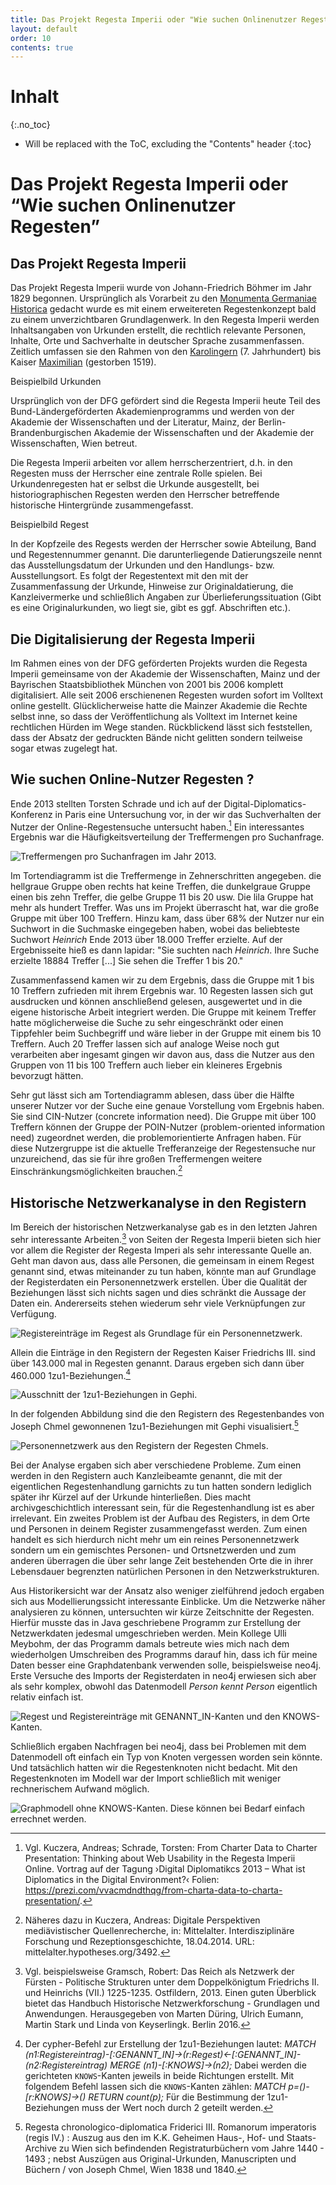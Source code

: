 ```yaml
---
title: Das Projekt Regesta Imperii oder "Wie suchen Onlinenutzer Regesten"
layout: default
order: 10
contents: true
---
```


# Inhalt
{:.no_toc}

* Will be replaced with the ToC, excluding the "Contents" header
{:toc}

# Das Projekt Regesta Imperii oder “Wie suchen Onlinenutzer Regesten”

## Das Projekt Regesta Imperii

Das Projekt Regesta Imperii wurde von Johann-Friedrich Böhmer im Jahr 1829 begonnen. Ursprünglich als Vorarbeit zu den [Monumenta Germaniae Historica](https://www.mgh.de) gedacht wurde es mit einem erweitereten Regestenkonzept bald zu einem unverzichtbaren Grundlagenwerk. In den Regesta Imperii werden Inhaltsangaben von Urkunden erstellt, die rechtlich relevante Personen, Inhalte, Orte und Sachverhalte in deutscher Sprache zusammenfassen. Zeitlich umfassen sie den Rahmen von den [Karolingern](https://de.wikipedia.org/wiki/Karolinger) (7. Jahrhundert) bis Kaiser [Maximilian](https://de.wikipedia.org/wiki/Maximilian_I._(HRR)) (gestorben 1519).

Beispielbild Urkunden


Ursprünglich von der DFG gefördert sind die Regesta Imperii heute Teil des Bund-Ländergeförderten Akademienprogramms und werden von der Akademie der Wissenschaften und der Literatur, Mainz, der Berlin-Brandenburgischen Akademie der Wissenschaften und der Akademie der Wissenschaften, Wien betreut.

Die Regesta Imperii arbeiten vor allem herrscherzentriert, d.h. in den Regesten muss der Herrscher eine zentrale Rolle spielen. Bei Urkundenregesten hat er selbst die Urkunde ausgestellt, bei historiographischen Regesten werden den Herrscher betreffende historische Hintergründe zusammengefasst.

Beispielbild Regest

In der Kopfzeile des Regests werden der Herrscher sowie Abteilung, Band und Regestennummer genannt. Die darunterliegende Datierungszeile nennt das Ausstellungsdatum der Urkunden und den Handlungs- bzw. Ausstellungsort. Es folgt der Regestentext mit den mit der Zusammenfassung der Urkunde, Hinweise zur Originaldatierung, die Kanzleivermerke und schließlich Angaben zur Überlieferungssituation (Gibt es eine Originalurkunden, wo liegt sie, gibt es ggf. Abschriften etc.).

## Die Digitalisierung der Regesta Imperii

Im Rahmen eines von der DFG geförderten Projekts wurden die Regesta Imperii gemeinsame von der Akademie der Wissenschaften, Mainz und der Bayrischen Staatsbibliothek München von 2001 bis 2006 komplett digitalisiert. Alle seit 2006 erschienenen Regesten wurden sofort im Volltext online gestellt. Glücklicherweise hatte die Mainzer Akademie die Rechte selbst inne, so dass der Veröffentlichung als Volltext im Internet keine rechtlichen Hürden im Wege standen. Rückblickend lässt sich feststellen, dass der Absatz der gedruckten Bände nicht gelitten sondern teilweise sogar etwas zugelegt hat.

## Wie suchen Online-Nutzer Regesten ?

Ende 2013 stellten Torsten Schrade und ich auf der Digital-Diplomatics-Konferenz in Paris eine Untersuchung vor, in der wir das Suchverhalten der Nutzer der Online-Regestensuche untersucht haben.[^595c] Ein interessantes Ergebnis war die Häufigkeitsverteilung der Treffermengen pro Suchanfrage.

![Treffermengen pro Suchanfragen im Jahr 2013.](/Graphentechnologien/Bilder/2012-Nutzungsformen_der_RI.png)

Im Tortendiagramm ist die Treffermenge in Zehnerschritten angegeben. die hellgraue Gruppe oben rechts hat keine Treffen, die dunkelgraue Gruppe einen bis zehn Treffer, die gelbe Gruppe 11 bis 20 usw. Die lila Gruppe hat mehr als hundert Treffer. Was uns im Projekt überrascht hat, war die große Gruppe mit über 100 Treffern. Hinzu kam, dass über 68% der Nutzer nur ein Suchwort in die Suchmaske eingegeben haben, wobei das beliebteste Suchwort *Heinrich* Ende 2013 über 18.000 Treffer erzielte. Auf der Ergebnisseite hieß es dann lapidar: "Sie suchten nach *Heinrich*. Ihre Suche erzielte 18884 Treffer [...] Sie sehen die Treffer 1 bis 20."

Zusammenfassend kamen wir zu dem Ergebnis, dass die Gruppe mit 1 bis 10 Treffern zufrieden mit ihrem Ergebnis war. 10 Regesten lassen sich gut ausdrucken und können anschließend gelesen, ausgewertet und in die eigene historische Arbeit integriert werden. Die Gruppe mit keinem Treffer hatte möglicherweise die Suche zu sehr eingeschränkt oder einen Tippfehler beim Suchbegriff und wäre lieber in der Gruppe mit einem bis 10 Treffern. Auch 20 Treffer lassen sich auf analoge Weise noch gut verarbeiten aber ingesamt gingen wir davon aus, dass die Nutzer aus den Gruppen von 11 bis 100 Treffern auch lieber ein kleineres Ergebnis bevorzugt hätten.

Sehr gut lässt sich am Tortendiagramm ablesen, dass über die Hälfte unserer Nutzer vor der Suche eine genaue Vorstellung vom Ergebnis haben. Sie sind CIN-Nutzer (concrete information need). Die Gruppe mit über 100 Treffern können der Gruppe der POIN-Nutzer  (problem-oriented information need) zugeordnet werden, die problemorientierte Anfragen haben. Für diese Nutzergruppe ist die aktuelle Trefferanzeige der Regestensuche nur unzureichend, das sie für ihre großen Treffermengen weitere Einschränkungsmöglichkeiten brauchen.[^0b8f]

## Historische Netzwerkanalyse in den Registern

Im Bereich der historischen Netzwerkanalyse gab es in den letzten Jahren sehr interessante Arbeiten.[^3273] von Seiten der Regesta Imperii bieten sich hier vor allem die Register der Regesta Imperi als sehr interessante Quelle an. Geht man davon aus, dass alle Personen, die gemeinsam in einem Regest genannt sind, etwas miteinander zu tun haben, könnte man auf Grundlage der Registerdaten ein Personennetzwerk erstellen. Über die Qualität der Beziehungen lässt sich nichts sagen und dies schränkt die Aussage der Daten ein. Andererseits stehen wiederum sehr viele Verknüpfungen zur Verfügung.

![Registereinträge im Regest als Grundlage für ein Personennetzwerk.](/Graphentechnologien/Bilder/Register-und-Regest-19-189.png)

Allein die Einträge in den Registern der Regesten Kaiser Friedrichs III. sind über 143.000 mal in Regesten genannt. Daraus ergeben sich dann über 460.000 1zu1-Beziehungen.[^6155]


![Ausschnitt der 1zu1-Beziehungen in Gephi.](/Graphentechnologien/Bilder/Gephi-Register.png)


In der folgenden Abbildung sind die den Registern des Regestenbandes von Joseph Chmel gewonnenen 1zu1-Beziehungen mit Gephi visualisiert.[^ce4b]

![Personennetzwerk aus den Registern der Regesten Chmels.](/Graphentechnologien/Bilder/Chmelvisualisierung-v2.png)

Bei der Analyse ergaben sich aber verschiedene Probleme. Zum einen werden in den Registern auch Kanzleibeamte genannt, die mit der eigentlichen Regestenhandlung garnichts zu tun hatten sondern lediglich später ihr Kürzel auf der Urkunde hinterließen. Dies macht archivgeschichtlich interessant sein, für die Regestenhandlung ist es aber irrelevant. Ein zweites Problem ist der Aufbau des Registers, in dem Orte und Personen in deinem Register zusammengefasst werden. Zum einen handelt es sich hierdurch nicht mehr um ein reines Personennetzwerk sondern um ein gemischtes Personen- und Ortsnetzwerden und zum anderen überragen die über sehr lange Zeit bestehenden Orte die in ihrer Lebensdauer begrenzten natürlichen Personen in den Netzwerkstrukturen.

Aus Historikersicht war der Ansatz also weniger zielführend jedoch ergaben sich aus Modellierungssicht interessante Einblicke. Um die Netzwerke näher analysieren zu können, untersuchten wir kürze Zeitschnitte der Regesten. Hierfür musste das in Java geschriebene Programm zur Erstellung der Netzwerkdaten jedesmal umgeschrieben werden. Mein Kollege Ulli Meybohm, der das Programm damals betreute wies mich nach dem wiederholgen Umschreiben des Programms darauf hin, dass ich für meine Daten besser eine Graphdatenbank verwenden solle, beispielsweise neo4j. Erste Versuche des Imports der Registerdaten in neo4j erwiesen sich aber als sehr komplex, obwohl das Datenmodell *Person kennt Person* eigentlich relativ einfach ist.


![Regest und Registereinträge mit `GENANNT_IN`-Kanten und den `KNOWS`-Kanten.](/Graphentechnologien/Bilder/1zu1-Beziehungen-Register-Regest.png)


Schließlich ergaben Nachfragen bei neo4j, dass bei Problemen mit dem Datenmodell oft einfach ein Typ von Knoten vergessen worden sein könnte. Und tatsächlich hatten wir die Regestenknoten nicht bedacht. Mit den Regestenknoten im Modell war der Import schließlich mit weniger rechnerischem Aufwand möglich.

![Graphmodell ohne `KNOWS`-Kanten. Diese können bei Bedarf einfach errechnet werden.](/Graphentechnologien/Bilder/1zu1-Beziehungen-nur-Regest.png)



[^5147]: Verwendet wird die Graphdatenbank neo4j. Die Open-Source-Version ist kostenlos erhältlich unter [https://www.neo4j.com](https://www.neo4j.com).
[^892b]: Dies ist das Tabellenkalkulationsformat von Libreoffice und Openoffice. Vgl.  [https://de.libreoffice.org](https://de.libreoffice.org).

[^336e]: Die Angaben in der Graphdatenbank sind Englisch, daher *Regestae*.

[^d219]: Gemeint ist hier der lowerCamelCase bei dem der erste Buchstabe kleingeschrieben und dann jedes angesetzte Wort mit einem Großbuchstaben direkt angehängt (wie bei archivalHistory). Vgl. auch https://de.wikipedia.org/wiki/Binnenmajuskel#Programmiersprachen.

[^5979]: Vgl. die Vorbemerkung zum Register in Böhmer, J. F., Regesta Imperii III. Salisches Haus 1024-1125. Tl. 2: 1056-1125. 3. Abt.: Die Regesten des Kaiserreichs unter Heinrich IV. 1056 (1050) - 1106. 5. Lief.: Die Regesten Rudolfs von Rheinfelden, Hermanns von Salm und Konrads (III.). Verzeichnisse, Register, Addenda und Corrigenda, bearbeitet von Lubich, Gerhard unter Mitwirkung von Junker, Cathrin; Klocke, Lisa und Keller, Markus - Köln (u.a.) (2018), S. 291.

[^595c]: Vgl. Kuczera, Andreas; Schrade, Torsten: From Charter Data to Charter Presentation: Thinking about Web Usability in the Regesta Imperii Online. Vortrag auf der Tagung ›Digital Diplomatikcs 2013 – What ist Diplomatics in the Digital Environment?‹ Folien: https://prezi.com/vvacmdndthqg/from-charta-data-to-charta-presentation/.
[^0b8f]: Näheres dazu in Kuczera, Andreas: Digitale Perspektiven mediävistischer Quellenrecherche, in: Mittelalter. Interdisziplinäre Forschung und Rezeptionsgeschichte, 18.04.2014. URL: mittelalter.hypotheses.org/3492.

[^3273]: Vgl. beispielsweise Gramsch, Robert: Das Reich als Netzwerk der Fürsten - Politische Strukturen unter dem Doppelkönigtum Friedrichs II. und Heinrichs (VII.) 1225-1235. Ostfildern, 2013. Einen guten Überblick bietet das
Handbuch Historische Netzwerkforschung - Grundlagen und Anwendungen. Herausgegeben von
Marten Düring, Ulrich Eumann, Martin Stark und Linda von Keyserlingk. Berlin 2016.

[^ce4b]: Regesta chronologico-diplomatica Friderici III. Romanorum imperatoris (regis IV.) : Auszug aus den im K.K. Geheimen Haus-, Hof- und Staats-Archive zu Wien sich befindenden Registraturbüchern vom Jahre 1440 - 1493 ; nebst Auszügen aus Original-Urkunden, Manuscripten und Büchern / von Joseph Chmel, Wien 1838 und 1840.

[^6155]: Der cypher-Befehl zur Erstellung der 1zu1-Beziehungen lautet: *MATCH (n1:Registereintrag)-[:GENANNT_IN]->(r:Regest)<-[:GENANNT_IN]-(n2:Registereintrag)
MERGE (n1)-[:KNOWS]->(n2);* Dabei werden die gerichteten `KNOWS`-Kanten jeweils in beide Richtungen erstellt.
Mit folgendem Befehl lassen sich die `KNOWS`-Kanten zählen: *MATCH p=()-[r:KNOWS]->() RETURN count(p);* Für die Bestimmung der 1zu1-Beziehungen muss der Wert noch durch 2 geteilt werden.
